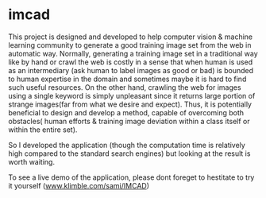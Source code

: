 # imcad
This project is designed and developed to help computer vision & machine learning community to generate a good training image set from the web in automatic way. Normally, generating a training image set in a traditional way like by hand or crawl the web is costly in a sense that when human is used as an intermediary (ask human to label images as good or bad) is bounded to human expertise in the domain and sometimes maybe it is hard to find  such useful resources. On the other hand, crawling the web for images using a single keyword is simply unpleasant since it returns large portion of strange images(far from what we desire and expect). Thus, it is potentially beneficial to design and develop a method, capable of overcoming both obstacles( human efforts & training image deviation within a class itself or within the entire set).

So I developed the application (though the computation time is relatively high compared to the standard search engines) but looking at the result is worth waiting. 

To see a live demo of the application, please dont foreget to hestitate to try it yourself (www.klimble.com/sami/IMCAD)
